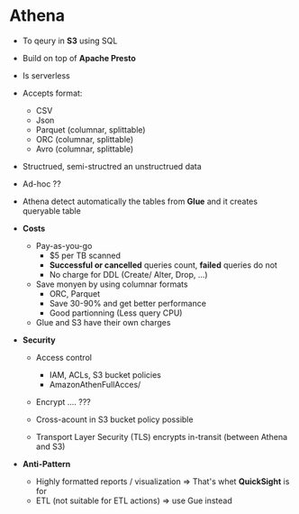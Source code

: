  # Athena

* To qeury in **S3** using SQL
* Build on top of **Apache Presto**
* Is serverless
* Accepts format:
    * CSV
    * Json
    * Parquet (columnar, splittable)
    * ORC (columnar, splittable)
    * Avro (columnar, splittable)
* Structrued, semi-structred an unstructrued data

* Ad-hoc ?? 

* Athena detect automatically the tables from **Glue** and it creates queryable table
* **Costs** 
    * Pay-as-you-go 
        * $5 per TB scanned
        * **Successful or cancelled** queries count, **failed** queries do not
        * No charge for DDL (Create/ Alter, Drop, ...)
    * Save monyen by using columnar formats
        * ORC, Parquet
        * Save 30-90% and get better performance
        * Good partionning (Less query CPU)
    * Glue and S3 have their own charges
* **Security**
    * Access control
        * IAM, ACLs, S3 bucket policies
        * AmazonAthenFullAcces/ 
    * Encrypt .... ???

    * Cross-acount in S3 bucket policy possible 
    * Transport Layer Security (TLS) encrypts in-transit (between Athena and S3)
* **Anti-Pattern**
    * Highly formatted reports / visualization => That's whet **QuickSight** is for
    * ETL (not suitable for ETL actions) => use Gue instead

    